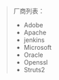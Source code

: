 >厂商列表：
>
>- Adobe
>- Apache
>- jenkins
>- Microsoft
>- Oracle
>- Openssl
>- Struts2

[Adobe]: https://helpx.adobe.com/security.html
[Apache]: https://httpd.apache.org/security/
[jenkins]: https://jenkins.io/security/advisories/
[Microsoft]: blogs.technet.microsoft.com/msrc/	"RSS：https://blogs.technet.microsoft.com/msrc/feed/"
[Oracle]: 	"https://www.oracle.com/ocom/groups/public/@otn/documents/webcontent/rss-otn-sec.xml"
[Openssl]: https://www.openssl.org/news/vulnerabilities.html
[Struts2]: https://cwiki.apache.org/confluence/display/WW/Security+Bulletins

